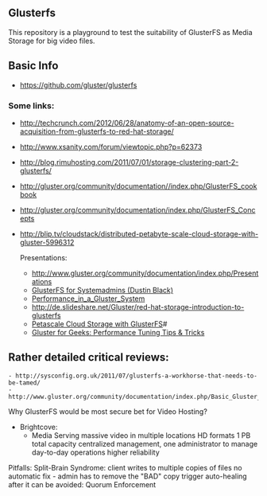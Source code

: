 ## Glusterfs


This repository is a playground to test the suitability of GlusterFS as Media Storage for big video files.



## Basic Info
  - https://github.com/gluster/glusterfs


### Some links:

  - http://techcrunch.com/2012/06/28/anatomy-of-an-open-source-acquisition-from-glusterfs-to-red-hat-storage/
  - http://www.xsanity.com/forum/viewtopic.php?p=62373
  - http://blog.rimuhosting.com/2011/07/01/storage-clustering-part-2-glusterfs/
  - http://gluster.org/community/documentation//index.php/GlusterFS_cookbook
  - http://gluster.org/community/documentation/index.php/GlusterFS_Concepts
  - http://blip.tv/cloudstack/distributed-petabyte-scale-cloud-storage-with-gluster-5996312


    Presentations:
      - http://www.gluster.org/community/documentation/index.php/Presentations
      - [GlusterFS for Systemadmins (Dustin Black)](http://www.gluster.org/community/documentation/images/9/9e/Gluster_for_Sysadmins_Dustin_Black.pdf)
      - [Performance_in_a_Gluster_System](https://s3.amazonaws.com/aws001/guided_trek/Performance_in_a_Gluster_Systemv6F.pdf)
      - http://de.slideshare.net/Gluster/red-hat-storage-introduction-to-glusterfs
      - [Petascale Cloud Storage with GlusterFS](http://de.slideshare.net/xen_com_mgr/8-abp-seamlessscaleoutstorageforxenandopenstac)#
      - [Gluster for Geeks: Performance Tuning Tips & Tricks](http://de.slideshare.net/Gluster/gluster-for-geeks-performance-tuning-tips-tricks)


## Rather detailed critical reviews:
    - http://sysconfig.org.uk/2011/07/glusterfs-a-workhorse-that-needs-to-be-tamed/
    - http://www.gluster.org/community/documentation/index.php/Basic_Gluster_Troubleshooting




Why GlusterFS would be most secure bet for Video Hosting?

  - Brightcove:
    - Media Serving
      massive video in multiple locations
      HD formats
      1 PB total capacity
      centralized management, one administrator to manage day-to-day operations
      higher reliability



Pitfalls:
  Split-Brain Syndrome:
  client writes to multiple copies of files
  no automatic fix
    - admin has to remove the "BAD" copy
    trigger auto-healing after it
  can be avoided:
    Quorum Enforcement